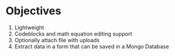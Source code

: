 # Objectives

1. Lightweight
2. Codeblocks and math equation editing support
3. Optionally attach file with uploads
4. Extract data in a form that can be saved in a Mongo Database
